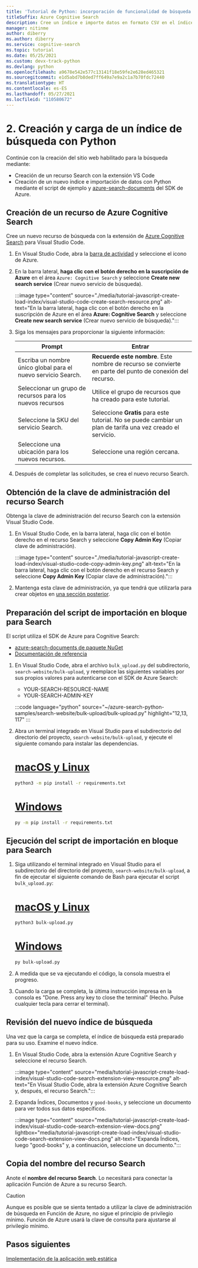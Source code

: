 ```yaml
---
title: 'Tutorial de Python: incorporación de funcionalidad de búsqueda a las aplicaciones web'
titleSuffix: Azure Cognitive Search
description: Cree un índice e importe datos en formato CSV en el índice de búsqueda con Python mediante azure-search-documents del SDK del paquete de PYPI.
manager: nitinme
author: diberry
ms.author: diberry
ms.service: cognitive-search
ms.topic: tutorial
ms.date: 05/25/2021
ms.custom: devx-track-python
ms.devlang: python
ms.openlocfilehash: a9678e542e577c13141f18e59fe2e628ed465321
ms.sourcegitcommit: e1d5abd7b8ded7ff649a7e9a2c1a7b70fdc72440
ms.translationtype: HT
ms.contentlocale: es-ES
ms.lasthandoff: 05/27/2021
ms.locfileid: "110580672"
---
```

# <a name="2---create-and-load-search-index-with-python"></a>2\. Creación y carga de un índice de búsqueda con Python

Continúe con la creación del sitio web habilitado para la búsqueda mediante:
* Creación de un recurso Search con la extensión VS Code
* Creación de un nuevo índice e importación de datos con Python mediante el script de ejemplo y [azure-search-documents](https://pypi.org/project/azure-search-documents/) del SDK de Azure.

## <a name="create-an-azure-cognitive-search-resource"></a>Creación de un recurso de Azure Cognitive Search 

Cree un nuevo recurso de búsqueda con la extensión de [Azure Cognitive Search](https://marketplace.visualstudio.com/items?itemName=ms-azuretools.vscode-azurecognitivesearch) para Visual Studio Code.

1. En Visual Studio Code, abra la [barra de actividad](https://code.visualstudio.com/docs/getstarted/userinterface) y seleccione el icono de Azure. 

1. En la barra lateral, **haga clic con el botón derecho en la suscripción de Azure** en el área `Azure: Cognitive Search` y seleccione **Create new search service** (Crear nuevo servicio de búsqueda).

    :::image type="content" source="./media/tutorial-javascript-create-load-index/visual-studio-code-create-search-resource.png" alt-text="En la barra lateral, haga clic con el botón derecho en la suscripción de Azure en el área **Azure: Cognitive Search** y seleccione **Create new search service** (Crear nuevo servicio de búsqueda).":::

1. Siga los mensajes para proporcionar la siguiente información:

    |Prompt|Entrar|
    |--|--|
    |Escriba un nombre único global para el nuevo servicio Search.|**Recuerde este nombre**. Este nombre de recurso se convierte en parte del punto de conexión del recurso.|
    |Seleccionar un grupo de recursos para los nuevos recursos|Utilice el grupo de recursos que ha creado para este tutorial.|
    |Seleccione la SKU del servicio Search.|Seleccione **Gratis** para este tutorial. No se puede cambiar un plan de tarifa una vez creado el servicio.|
    |Seleccione una ubicación para los nuevos recursos.|Seleccione una región cercana.|

1. Después de completar las solicitudes, se crea el nuevo recurso Search. 

## <a name="get-your-search-resource-admin-key"></a>Obtención de la clave de administración del recurso Search

Obtenga la clave de administración del recurso Search con la extensión Visual Studio Code. 

1. En Visual Studio Code, en la barra lateral, haga clic con el botón derecho en el recurso Search y seleccione **Copy Admin Key** (Copiar clave de administración).

    :::image type="content" source="./media/tutorial-javascript-create-load-index/visual-studio-code-copy-admin-key.png" alt-text="En la barra lateral, haga clic con el botón derecho en el recurso Search y seleccione **Copy Admin Key** (Copiar clave de administración).":::

1. Mantenga esta clave de administración, ya que tendrá que utilizarla para crear objetos en [una sección posterior](#prepare-the-bulk-import-script-for-search). 

## <a name="prepare-the-bulk-import-script-for-search"></a>Preparación del script de importación en bloque para Search

El script utiliza el SDK de Azure para Cognitive Search:

* [azure-search-documents de paquete NuGet](https://pypi.org/project/azure-search-documents/)
* [Documentación de referencia](/python/api/azure-search-documents)

1. En Visual Studio Code, abra el archivo `bulk_upload.py` del subdirectorio, `search-website/bulk-upload`, y reemplace las siguientes variables por sus propios valores para autenticarse con el SDK de Azure Search:

    * YOUR-SEARCH-RESOURCE-NAME
    * YOUR-SEARCH-ADMIN-KEY

    :::code language="python" source="~/azure-search-python-samples/search-website/bulk-upload/bulk-upload.py" highlight="12,13, 117" :::

1. Abra un terminal integrado en Visual Studio para el subdirectorio del directorio del proyecto, `search-website/bulk-upload`, y ejecute el siguiente comando para instalar las dependencias. 

    # <a name="macoslinux"></a>[macOS y Linux](#tab/linux-install)
    
    ```bash
    python3 -m pip install -r requirements.txt 
    ```
    
    # <a name="windows"></a>[Windows](#tab/windows-install)

    ```bash
    py -m pip install -r requirements.txt 
    ```

## <a name="run-the-bulk-import-script-for-search"></a>Ejecución del script de importación en bloque para Search

1. Siga utilizando el terminal integrado en Visual Studio para el subdirectorio del directorio del proyecto, `search-website/bulk-upload`, a fin de ejecutar el siguiente comando de Bash para ejecutar el script `bulk_upload.py`:

    # <a name="macoslinux"></a>[macOS y Linux](#tab/linux-run)
    
    ```bash
    python3 bulk-upload.py
    ```
    
    # <a name="windows"></a>[Windows](#tab/windows-run)

    ```bash
    py bulk-upload.py
    ```


1. A medida que se va ejecutando el código, la consola muestra el progreso. 
1. Cuando la carga se completa, la última instrucción impresa en la consola es "Done. Press any key to close the terminal" (Hecho. Pulse cualquier tecla para cerrar el terminal).

## <a name="review-the-new-search-index"></a>Revisión del nuevo índice de búsqueda

Una vez que la carga se completa, el índice de búsqueda está preparado para su uso. Examine el nuevo índice.

1. En Visual Studio Code, abra la extensión Azure Cognitive Search y seleccione el recurso Search.  

    :::image type="content" source="media/tutorial-javascript-create-load-index/visual-studio-code-search-extension-view-resource.png" alt-text="En Visual Studio Code, abra la extensión Azure Cognitive Search y, después, el recurso Search.":::

1. Expanda Índices, Documentos y `good-books`, y seleccione un documento para ver todos sus datos específicos.
 
    :::image type="content" source="media/tutorial-javascript-create-load-index/visual-studio-code-search-extension-view-docs.png" lightbox="media/tutorial-javascript-create-load-index/visual-studio-code-search-extension-view-docs.png" alt-text="Expanda Índices, luego &quot;good-books&quot; y, a continuación, seleccione un documento.":::

## <a name="copy-your-search-resource-name"></a>Copia del nombre del recurso Search

Anote el **nombre del recurso Search**. Lo necesitará para conectar la aplicación Función de Azure a su recurso Search. 

> [!CAUTION]
> Aunque es posible que se sienta tentado a utilizar la clave de administración de búsqueda en Función de Azure, no sigue el principio de privilegio mínimo. Función de Azure usará la clave de consulta para ajustarse al privilegio mínimo. 

## <a name="next-steps"></a>Pasos siguientes

[Implementación de la aplicación web estática](tutorial-python-deploy-static-web-app.md)